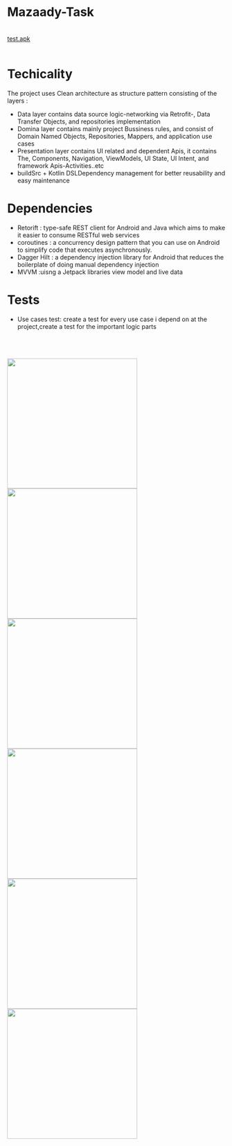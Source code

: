 # Mazaady-Task

 <br/>
 <a href="https://github.com/abdelrhmanelgendy/Mazaady-Task/blob/master/mazzad_task.apk">test.apk</a>
 
  <br/>
   <br/>


# Techicality 

The project uses Clean architecture as structure pattern consisting of the layers : 
*  Data layer contains data source logic-networking via Retrofit-, Data Transfer Objects, and repositories implementation 
*  Domina layer contains mainly project Bussiness rules, and consist of Domain Named Objects, Repositories, Mappers, and application use cases 
*  Presentation layer contains UI related and dependent Apis, it contains The, Components, Navigation, ViewModels, UI State, UI Intent, and framework Apis-Activities..etc
*  buildSrc + Kotlin DSLDependency management for better reusability and easy maintenance


# Dependencies 


* Retorift : type-safe REST client for Android and Java which aims to make it easier to consume RESTful web services
* coroutines : a concurrency design pattern that you can use on Android to simplify code that executes asynchronously.
* Dagger Hilt : a dependency injection library for Android that reduces the boilerplate of doing manual dependency injection
* MVVM :uisng a Jetpack libraries view model and live data  

# Tests 
* Use cases test: create a test for every use case i depend on at the project,create a test for the important logic parts
 

 
 
 <br/>
  <br/>
   <br/>

<img src= "https://github.com/abdelrhmanelgendy/Mazaady-Task/blob/master/1.jpg" width="300">
<img src= "https://github.com/abdelrhmanelgendy/Mazaady-Task/blob/master/2.jpg" width="300">
<img src= "https://github.com/abdelrhmanelgendy/Mazaady-Task/blob/master/3.jpg" width="300">
<img src= "https://github.com/abdelrhmanelgendy/Mazaady-Task/blob/master/4.jpg" width="300">
<img src= "https://github.com/abdelrhmanelgendy/Mazaady-Task/blob/master/5.jpg" width="300">
<img src= "https://github.com/abdelrhmanelgendy/Mazaady-Task/blob/master/6.jpg" width="300">
   
